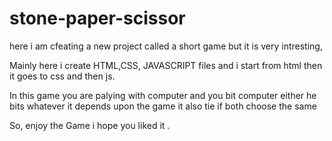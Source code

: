 # stone-paper-scissor
<p>here i am cfeating a new project called a short game but it is very intresting,</p>
<p>Mainly here i create HTML,CSS, JAVASCRIPT files and i start from html then it goes to css and then  js.</p>
<p>In this game you are palying with computer and you bit computer either he bits whatever it depends upon the game it also tie if both choose the same <p/>
<p>So, enjoy the Game i hope you liked it .</p>
